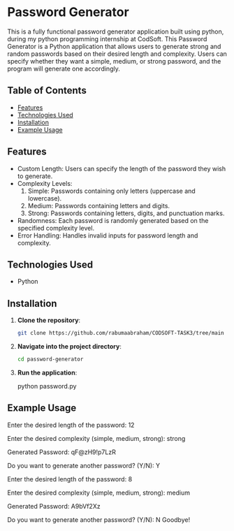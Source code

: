 # Password Generator

This is a fully functional password generator application built using python, during my python programming internship at CodSoft. This Password Generator is a Python application that allows users to generate strong and random passwords based on their desired length and complexity. Users can specify whether they want a simple, medium, or strong password, and the program will generate one accordingly.

## Table of Contents

- [Features](#features)
- [Technologies Used](#technologies-used)
- [Installation](#installation)
- [Example Usage](#example-usage)

## Features

- Custom Length: Users can specify the length of the password they wish to generate.
- Complexity Levels:
  1. Simple: Passwords containing only letters (uppercase and lowercase).
  2. Medium: Passwords containing letters and digits.
  3. Strong: Passwords containing letters, digits, and punctuation marks.
- Randomness: Each password is randomly generated based on the specified complexity level.
- Error Handling: Handles invalid inputs for password length and complexity.

## Technologies Used

- Python

## Installation

1. **Clone the repository**:

    ```bash
    git clone https://github.com/rabumaabraham/CODSOFT-TASK3/tree/main
    ```

2. **Navigate into the project directory**:

    ```bash
    cd password-generator
    ```

3. **Run the application**:

    python password.py


## Example Usage

Enter the desired length of the password: 12

Enter the desired complexity (simple, medium, strong): strong

Generated Password: qF@zH9!p7LzR

Do you want to generate another password? (Y/N): Y

Enter the desired length of the password: 8

Enter the desired complexity (simple, medium, strong): medium

Generated Password: A9bVf2Xz

Do you want to generate another password? (Y/N): N
Goodbye!
